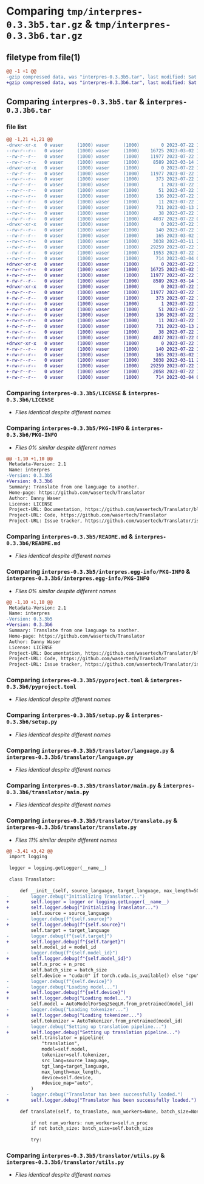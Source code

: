 # Comparing `tmp/interpres-0.3.3b5.tar.gz` & `tmp/interpres-0.3.3b6.tar.gz`

## filetype from file(1)

```diff
@@ -1 +1 @@
-gzip compressed data, was "interpres-0.3.3b5.tar", last modified: Sat Jul 22 14:25:56 2023, max compression
+gzip compressed data, was "interpres-0.3.3b6.tar", last modified: Sat Jul 22 14:30:38 2023, max compression
```

## Comparing `interpres-0.3.3b5.tar` & `interpres-0.3.3b6.tar`

### file list

```diff
@@ -1,21 +1,21 @@
-drwxr-xr-x   0 waser     (1000) waser     (1000)        0 2023-07-22 14:25:56.533558 interpres-0.3.3b5/
--rw-r--r--   0 waser     (1000) waser     (1000)    16725 2023-03-02 14:55:14.000000 interpres-0.3.3b5/LICENSE
--rw-r--r--   0 waser     (1000) waser     (1000)    11977 2023-07-22 14:25:56.533558 interpres-0.3.3b5/PKG-INFO
--rw-r--r--   0 waser     (1000) waser     (1000)     8589 2023-03-14 11:37:33.000000 interpres-0.3.3b5/README.md
-drwxr-xr-x   0 waser     (1000) waser     (1000)        0 2023-07-22 14:25:56.533558 interpres-0.3.3b5/interpres.egg-info/
--rw-r--r--   0 waser     (1000) waser     (1000)    11977 2023-07-22 14:25:56.000000 interpres-0.3.3b5/interpres.egg-info/PKG-INFO
--rw-r--r--   0 waser     (1000) waser     (1000)      373 2023-07-22 14:25:56.000000 interpres-0.3.3b5/interpres.egg-info/SOURCES.txt
--rw-r--r--   0 waser     (1000) waser     (1000)        1 2023-07-22 14:25:56.000000 interpres-0.3.3b5/interpres.egg-info/dependency_links.txt
--rw-r--r--   0 waser     (1000) waser     (1000)       51 2023-07-22 14:25:56.000000 interpres-0.3.3b5/interpres.egg-info/entry_points.txt
--rw-r--r--   0 waser     (1000) waser     (1000)      136 2023-07-22 14:25:56.000000 interpres-0.3.3b5/interpres.egg-info/requires.txt
--rw-r--r--   0 waser     (1000) waser     (1000)       11 2023-07-22 14:25:56.000000 interpres-0.3.3b5/interpres.egg-info/top_level.txt
--rw-r--r--   0 waser     (1000) waser     (1000)      731 2023-03-13 21:07:52.000000 interpres-0.3.3b5/pyproject.toml
--rw-r--r--   0 waser     (1000) waser     (1000)       38 2023-07-22 14:25:56.533558 interpres-0.3.3b5/setup.cfg
--rw-r--r--   0 waser     (1000) waser     (1000)     4037 2023-07-22 00:45:47.000000 interpres-0.3.3b5/setup.py
-drwxr-xr-x   0 waser     (1000) waser     (1000)        0 2023-07-22 14:25:56.533558 interpres-0.3.3b5/translator/
--rw-r--r--   0 waser     (1000) waser     (1000)      140 2023-07-22 14:24:41.000000 interpres-0.3.3b5/translator/__init__.py
--rw-r--r--   0 waser     (1000) waser     (1000)      165 2023-03-02 14:55:14.000000 interpres-0.3.3b5/translator/__main__.py
--rw-r--r--   0 waser     (1000) waser     (1000)     3038 2023-03-11 23:51:51.000000 interpres-0.3.3b5/translator/language.py
--rw-r--r--   0 waser     (1000) waser     (1000)    29259 2023-07-22 12:50:01.000000 interpres-0.3.3b5/translator/main.py
--rw-r--r--   0 waser     (1000) waser     (1000)     1953 2023-07-22 14:24:28.000000 interpres-0.3.3b5/translator/translate.py
--rw-r--r--   0 waser     (1000) waser     (1000)      714 2023-03-04 01:47:57.000000 interpres-0.3.3b5/translator/utils.py
+drwxr-xr-x   0 waser     (1000) waser     (1000)        0 2023-07-22 14:30:38.917518 interpres-0.3.3b6/
+-rw-r--r--   0 waser     (1000) waser     (1000)    16725 2023-03-02 14:55:14.000000 interpres-0.3.3b6/LICENSE
+-rw-r--r--   0 waser     (1000) waser     (1000)    11977 2023-07-22 14:30:38.917518 interpres-0.3.3b6/PKG-INFO
+-rw-r--r--   0 waser     (1000) waser     (1000)     8589 2023-03-14 11:37:33.000000 interpres-0.3.3b6/README.md
+drwxr-xr-x   0 waser     (1000) waser     (1000)        0 2023-07-22 14:30:38.917518 interpres-0.3.3b6/interpres.egg-info/
+-rw-r--r--   0 waser     (1000) waser     (1000)    11977 2023-07-22 14:30:38.000000 interpres-0.3.3b6/interpres.egg-info/PKG-INFO
+-rw-r--r--   0 waser     (1000) waser     (1000)      373 2023-07-22 14:30:38.000000 interpres-0.3.3b6/interpres.egg-info/SOURCES.txt
+-rw-r--r--   0 waser     (1000) waser     (1000)        1 2023-07-22 14:30:38.000000 interpres-0.3.3b6/interpres.egg-info/dependency_links.txt
+-rw-r--r--   0 waser     (1000) waser     (1000)       51 2023-07-22 14:30:38.000000 interpres-0.3.3b6/interpres.egg-info/entry_points.txt
+-rw-r--r--   0 waser     (1000) waser     (1000)      136 2023-07-22 14:30:38.000000 interpres-0.3.3b6/interpres.egg-info/requires.txt
+-rw-r--r--   0 waser     (1000) waser     (1000)       11 2023-07-22 14:30:38.000000 interpres-0.3.3b6/interpres.egg-info/top_level.txt
+-rw-r--r--   0 waser     (1000) waser     (1000)      731 2023-03-13 21:07:52.000000 interpres-0.3.3b6/pyproject.toml
+-rw-r--r--   0 waser     (1000) waser     (1000)       38 2023-07-22 14:30:38.917518 interpres-0.3.3b6/setup.cfg
+-rw-r--r--   0 waser     (1000) waser     (1000)     4037 2023-07-22 00:45:47.000000 interpres-0.3.3b6/setup.py
+drwxr-xr-x   0 waser     (1000) waser     (1000)        0 2023-07-22 14:30:38.917518 interpres-0.3.3b6/translator/
+-rw-r--r--   0 waser     (1000) waser     (1000)      140 2023-07-22 14:29:23.000000 interpres-0.3.3b6/translator/__init__.py
+-rw-r--r--   0 waser     (1000) waser     (1000)      165 2023-03-02 14:55:14.000000 interpres-0.3.3b6/translator/__main__.py
+-rw-r--r--   0 waser     (1000) waser     (1000)     3038 2023-03-11 23:51:51.000000 interpres-0.3.3b6/translator/language.py
+-rw-r--r--   0 waser     (1000) waser     (1000)    29259 2023-07-22 12:50:01.000000 interpres-0.3.3b6/translator/main.py
+-rw-r--r--   0 waser     (1000) waser     (1000)     2058 2023-07-22 14:29:16.000000 interpres-0.3.3b6/translator/translate.py
+-rw-r--r--   0 waser     (1000) waser     (1000)      714 2023-03-04 01:47:57.000000 interpres-0.3.3b6/translator/utils.py
```

### Comparing `interpres-0.3.3b5/LICENSE` & `interpres-0.3.3b6/LICENSE`

 * *Files identical despite different names*

### Comparing `interpres-0.3.3b5/PKG-INFO` & `interpres-0.3.3b6/PKG-INFO`

 * *Files 0% similar despite different names*

```diff
@@ -1,10 +1,10 @@
 Metadata-Version: 2.1
 Name: interpres
-Version: 0.3.3b5
+Version: 0.3.3b6
 Summary: Translate from one language to another.
 Home-page: https://github.com/wasertech/Translator
 Author: Danny Waser
 License: LICENSE
 Project-URL: Documentation, https://github.com/wasertech/Translator/blob/main/README.md
 Project-URL: Code, https://github.com/wasertech/Translator
 Project-URL: Issue tracker, https://github.com/wasertech/Translator/issues
```

### Comparing `interpres-0.3.3b5/README.md` & `interpres-0.3.3b6/README.md`

 * *Files identical despite different names*

### Comparing `interpres-0.3.3b5/interpres.egg-info/PKG-INFO` & `interpres-0.3.3b6/interpres.egg-info/PKG-INFO`

 * *Files 0% similar despite different names*

```diff
@@ -1,10 +1,10 @@
 Metadata-Version: 2.1
 Name: interpres
-Version: 0.3.3b5
+Version: 0.3.3b6
 Summary: Translate from one language to another.
 Home-page: https://github.com/wasertech/Translator
 Author: Danny Waser
 License: LICENSE
 Project-URL: Documentation, https://github.com/wasertech/Translator/blob/main/README.md
 Project-URL: Code, https://github.com/wasertech/Translator
 Project-URL: Issue tracker, https://github.com/wasertech/Translator/issues
```

### Comparing `interpres-0.3.3b5/pyproject.toml` & `interpres-0.3.3b6/pyproject.toml`

 * *Files identical despite different names*

### Comparing `interpres-0.3.3b5/setup.py` & `interpres-0.3.3b6/setup.py`

 * *Files identical despite different names*

### Comparing `interpres-0.3.3b5/translator/language.py` & `interpres-0.3.3b6/translator/language.py`

 * *Files identical despite different names*

### Comparing `interpres-0.3.3b5/translator/main.py` & `interpres-0.3.3b6/translator/main.py`

 * *Files identical despite different names*

### Comparing `interpres-0.3.3b5/translator/translate.py` & `interpres-0.3.3b6/translator/translate.py`

 * *Files 11% similar despite different names*

```diff
@@ -3,41 +3,42 @@
 import logging
 
 logger = logging.getLogger(__name__)
 
 class Translator:
     
     def __init__(self, source_language, target_language, max_length=500, model_id="facebook/nllb-200-distilled-600M", pipe_line="translation", batch_size=128, n_proc=4) -> None:
-        logger.debug("Initializing Translator...")
+        self.logger = logger or logging.getLogger(__name__)
+        self.logger.debug("Initializing Translator...")
         self.source = source_language
-        logger.debug(f"{self.source}")
+        self.logger.debug(f"{self.source}")
         self.target = target_language
-        logger.debug(f"{self.target}")
+        self.logger.debug(f"{self.target}")
         self.model_id = model_id
-        logger.debug(f"{self.model_id}")
+        self.logger.debug(f"{self.model_id}")
         self.n_proc = n_proc
         self.batch_size = batch_size
         self.device = "cuda:0" if torch.cuda.is_available() else "cpu"
-        logger.debug(f"{self.device}")
-        logger.debug("Loading model...")
+        self.logger.debug(f"{self.device}")
+        self.logger.debug("Loading model...")
         self.model = AutoModelForSeq2SeqLM.from_pretrained(model_id)
-        logger.debug("Loading tokenizer...")
+        self.logger.debug("Loading tokenizer...")
         self.tokenizer = AutoTokenizer.from_pretrained(model_id)
-        logger.debug("Setting up translation pipeline...")
+        self.logger.debug("Setting up translation pipeline...")
         self.translator = pipeline(
             "translation",
             model=self.model,
             tokenizer=self.tokenizer,
             src_lang=source_language,
             tgt_lang=target_language,
             max_length=max_length,
             device=self.device,
             #device_map="auto",
         )
-        logger.debug("Translator has been successfully loaded.")
+        self.logger.debug("Translator has been successfully loaded.")
 
     def translate(self, to_translate, num_workers=None, batch_size=None):
         
         if not num_workers: num_workers=self.n_proc
         if not batch_size: batch_size=self.batch_size
 
         try:
```

### Comparing `interpres-0.3.3b5/translator/utils.py` & `interpres-0.3.3b6/translator/utils.py`

 * *Files identical despite different names*

